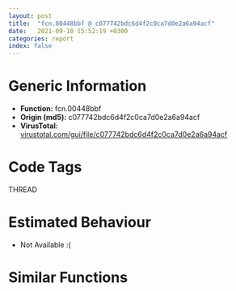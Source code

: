 ```yaml
---
layout: post
title:  "fcn.00448bbf @ c077742bdc6d4f2c0ca7d0e2a6a94acf"
date:   2021-09-10 15:52:19 +0300
categories: report
index: false
---
```


# Generic Information
- **Function:** fcn.00448bbf
- **Origin (md5):** c077742bdc6d4f2c0ca7d0e2a6a94acf
- **VirusTotal:** [virustotal.com/gui/file/c077742bdc6d4f2c0ca7d0e2a6a94acf][virustotal_ref]

# Code Tags
<span class="tag" id="THREAD">THREAD</span>


# Estimated Behaviour
<ul><li class="bhv-desc" id="na">Not Available :(</li></ul>

# Similar Functions
<script type="text/javascript" src="https://www.gstatic.com/charts/loader.js"></script>
<script type="text/javascript">

    google.charts.load('current', {'packages':['corechart']});
    google.charts.setOnLoadCallback(drawChart);

    function drawChart() {
    var data = new google.visualization.DataTable();
        data.addColumn('number', 'X');
        data.addColumn('number', 'Y');
        data.addColumn({type: 'string', role: 'tooltip', 'p': {'html': true}});
        data.addColumn({'type': 'string', 'role': 'style'});
        
        data.addRows([
    [-135.2415771484375, -141.9303436279297, '<b><a href="/report/fcn.00448bbf@c077742bdc6d4f2c0ca7d0e2a6a94acf">fcn.00448bbf</a><br>@c077742bdc6d4f2c0ca7d0e2a6a94acf</b><br>', 'point { fill-color: #e0440e; }'],
[44.16615295410156, -60.7655029296875, '<b><a href="/report/fcn.00448bbf@96a869ae624ddb4834a1d5a829f85469">fcn.00448bbf</a><br>@96a869ae624ddb4834a1d5a829f85469</b><br>', 'null'],
[-36.98591613769531, 118.64796447753906, '<b><a href="/report/fcn.00443119@e16f74a2849182d98050864255e902f8">fcn.00443119</a><br>@e16f74a2849182d98050864255e902f8</b><br>', 'null'],
[-216.39381408691406, 37.483070373535156, '<b><a href="/report/fcn.00448bbf@505be53c36227b94e2fcc406f247f6e5">fcn.00448bbf</a><br>@505be53c36227b94e2fcc406f247f6e5</b><br>', 'null'],

        ]);

    var options = {
        title: 'Similarity Plot',
        legend: 'none',
        colors: ['#dedbd9', '#e6693e', '#ec8f6e', '#f3b49f', '#f6c7b6'],
        tooltip: {isHtml: true, trigger: 'both'},
        explorer: {
        actions: ["dragToZoom", "rightClickToReset"],
        },
        chartArea: {
        width: '80%',
        height: '80%'
        },
        width: '100%',
        height: '100%'
    };

    var chart = new google.visualization.ScatterChart(document.getElementById('chart_div'));

    chart.draw(data, options);
    }
    
</script>


<div id="chart_div" style="width: 100%px; height: 100%;"></div>

# Disassembled Code
{% highlight nasm %}

push 0xf4
mov eax, 0x459794
call fcn.00453b7f
xor ebx, ebx
mov dword[ebp-0xc4], ebx
push dword[0x47e114]
mov esi, ecx
mov dword[ebp-0xc8], esi
call fcn.00412fea
mov dword[ebp-0xbc], eax
mov dword[ebp-4], ebx
push dword[0x47e114]
push dword[0x47e208]
push ebx
call fcn.0043f1ab
add esp, 0x10
mov ecx, esi
mov byte[ebp-4], 1
call fcn.0044452b
fld qword[0x4779a8]
fstp qword[ebp-0xb8]
fld qword[0x4779a0]
fstp qword[ebp-0xb8]
fld qword[0x4779d0]
fstp qword[ebp-0xa8]
fld qword[0x477998]
fstp qword[ebp-0xb0]
fld qword[ebp-0xa8]
fmul qword[ebp-0xa8]
fld qword[ebp-0xa8]
fsub qword[0x4779c8]
faddp st(1)
fld qword[ebp-0xb0]
fmul qword[ebp-0xb0]
fsubp st(1)
fsub qword[0x477990]
fstp qword[ebp-0xb0]
fld qword[ebp-0xb0]
fcomp qword[ebp-0xa8]
fnstsw ax
test ah, 0x41
jp off.b220
fld qword[ebp-0xa8]
fmul qword[ebp-0xb8]
fstp qword[ebp-0xb0]
call fcn.0044433f
mov dword[ebp-0x1c], 0xf
mov dword[ebp-0x20], ebx
mov byte[ebp-0x30], bl
mov byte[ebp-4], 2
push dword[0x47e848]
lea ecx, [ebp-0x30]
call fcn.0043c7ed
pop ecx
cmp al, bl
push 2
setne al
pop edi
mov dword[ebp-4], edi
cmp al, bl
jne off.b321
push dword[0x47e118]
lea eax, [ebp-0xa0]
call fcn.00404917
push edi
lea eax, [ebp-0xa0]
lea esi, [ebp-0x100]
mov byte[ebp-4], 4
call fcn.00404943
push eax
mov byte[ebp-4], 5
call fcn.004049bc
push 0x1c
call fcn.004126c3
pop ecx
cmp eax, ebx
je off.b350
xor ecx, ecx
mov dword[eax+0x14], 7
mov dword[eax+0x10], ebx
mov word[eax], cx
jmp off.b352
xor eax, eax
mov dword[esi+0x24], eax
mov dword[ebp-0xc0], ebx
mov dword[ebp-0xcc], ebx
call fcn.00402087
cmp dword[eax+0x30], ebx
jne off.b385
call fcn.00402087
mov dword[eax+0x30], ebx
call fcn.00402087
push dword[ebp-0xc4]
lea ecx, [esi+0x48]
push ecx
push eax
call fcn.00403ddb
add esp, 0xc
movzx eax, ax
push eax
push dword[ebp-0xc0]
push ebx
push 0x80000000
push ebx
push dword[ebp-0xcc]
lea ebx, [esi+0x28]
call fcn.004039ba
fld qword[0x4778f0]
fstp qword[ebp-0xa8]
fld qword[ebp-0xa8]
fsub qword[ebp-0xa8]
fstp qword[ebp-0xa8]
fld qword[ebp-0xa8]
fld qword[ebp-0xa8]
fmul qword[ebp-0xa8]
fsubp st(1)
fsub qword[0x4778e8]
fstp qword[ebp-0xa8]
fld qword[ebp-0xa8]
fmul qword[ebp-0xa8]
fstp qword[ebp-0xa8]
fld qword[ebp-0xa8]
fsub qword[ebp-0xa8]
fsub qword[ebp-0xa8]
fld qword[ebp-0xa8]
fdiv qword[0x4778e0]
faddp st(1)
fsub qword[ebp-0xa8]
push dword[esi+0x2c]
push dword[0x47e11c]
fstp qword[ebp-0xa8]
push 0
call fcn.0043f1ab
mov eax, dword[esi+0x2c]
add esp, 0xc
call fcn.0043ecec
fld qword[0x4779b8]
fstp qword[ebp-0xa8]
fld qword[ebp-0xa8]
fld qword[0x4779b0]
fmul st(1), st(0)
fxch st(1)
fdiv qword[0x477968]
fmul qword[ebp-0xa8]
fstp qword[ebp-0xa8]
fld qword[ebp-0xa8]
fld qword[0x4779d0]
fsub st(1), st(0)
fld qword[ebp-0xa8]
fsubp st(2)
fld qword[ebp-0xa8]
fmul qword[ebp-0xa8]
fsubp st(2)
fxch st(1)
fadd qword[0x4778b0]
fstp qword[ebp-0xa8]
fld qword[ebp-0xa8]
fmul qword[ebp-0xa8]
fadd qword[ebp-0xa8]
fadd qword[ebp-0xa8]
fadd qword[0x4779c8]
fadd qword[ebp-0xa8]
fstp qword[ebp-0xa8]
fld qword[ebp-0xa8]
fadd qword[ebp-0xa8]
fadd qword[0x477960]
fadd qword[ebp-0xa8]
fstp qword[ebp-0xa8]
fld qword[ebp-0xa8]
fmul qword[0x477958]
fadd qword[ebp-0xa8]
fsub qword[ebp-0xa8]
fsubrp st(2)
lea eax, [esi+0xc]
fld qword[ebp-0xa8]
lea ebx, [esi+0x20]
push eax
fsubp st(2)
mov ecx, ebx
fld qword[ebp-0xa8]
fsubp st(2)
fsubp st(1)
fstp qword[ebp-0xa8]
fld qword[ebp-0xa8]
fadd qword[ebp-0xa8]
fsub qword[ebp-0xa8]
fstp qword[ebp-0xa8]
fld qword[ebp-0xa8]
fmul qword[0x477950]
fmul qword[ebp-0xa8]
fld qword[ebp-0xa8]
fmul qword[ebp-0xa8]
fsubp st(1)
fstp qword[ebp-0xa8]
call fcn.004326b1
pop ecx
push dword[0x47e84c]
lea eax, [ebp-0x68]
call fcn.0040529b
mov byte[ebp-4], 6
mov ecx, dword[ebx]
lea eax, [esi+4]
lea edx, [ebp-0x68]
call fcn.004320cc
push 1
xor edi, edi
lea esi, [ebp-0x68]
mov byte[ebp-4], 2
call fcn.00405174
lea eax, [ebp-0x84]
push 0xfde9
push eax
lea ecx, [ebp-0x30]
call fcn.0044d84f
pop ecx
pop ecx
mov byte[ebp-4], 7
push dword[ebx]
mov ecx, eax
call fcn.004327c0
push 1
lea esi, [ebp-0x84]
mov byte[ebp-4], 2
call fcn.00405174
fldz
fstp qword[ebp-0xb8]
fld qword[0x477948]
fstp qword[ebp-0xb0]
fld qword[0x477940]
fst qword[ebp-0xb8]
fld qword[0x477938]
fstp qword[ebp-0xa8]
fld qword[0x477930]
fstp qword[ebp-0xd8]
fld qword[ebp-0xb0]
fld qword[ebp-0xb0]
fucompp
fnstsw ax
test ah, 0x44
jp off.b1128
fld qword[ebp-0xa8]
fsub qword[0x477978]
fsub qword[ebp-0xb8]
fsub qword[ebp-0xa8]
fsub qword[ebp-0xb8]
fld qword[ebp-0xb0]
fdivrp st(2)
fsubrp st(1)
fsub qword[ebp-0xa8]
fsub qword[0x477928]
fadd qword[ebp-0xb0]
fstp qword[ebp-0xb8]
jmp off.b1130
fstp st(0)
mov edi, dword[ebp-0xc8]
lea ebx, [edi+0x10]
call dword[sym.imp.KERNEL32.dll_GetCurrentThreadId]
push eax
call fcn.00404512
push ebx
mov esi, eax
call fcn.00404583
call fcn.0043f65c
mov dword[edi+0xcc], eax
push 1
xor edi, edi
lea esi, [ebp-0x30]
call fcn.00404e30
or dword[ebp-4], 0xffffffff
lea esi, [ebp-0xbc]
call fcn.004049dc
call fcn.00453bdb
ret

{% endhighlight %}

[virustotal_ref]: https://www.virustotal.com/gui/file/c077742bdc6d4f2c0ca7d0e2a6a94acf